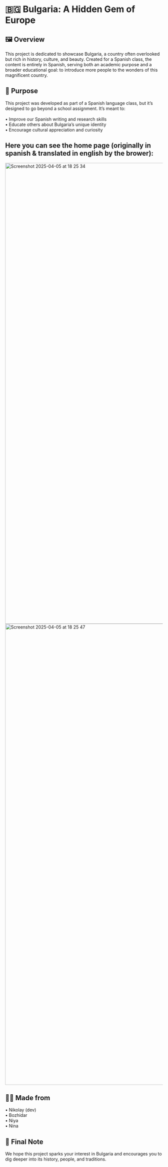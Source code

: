 # 🇧🇬 Bulgaria: A Hidden Gem of Europe

## 🖼️ Overview 
This project is dedicated to showcase Bulgaria, a country often overlooked but rich in history, culture, and beauty. Created for a Spanish class, the content is entirely in Spanish, serving both an academic purpose and a broader educational goal: to introduce more people to the wonders of this magnificent country.

## 🎯 Purpose
This project was developed as part of a Spanish language class, but it’s designed to go beyond a school assignment. It’s meant to:<br><br/>
	•	Improve our Spanish writing and research skills<br/>
	•	Educate others about Bulgaria’s unique identity<br/>
	•	Encourage cultural appreciation and curiosity

## Here you can see the home page (originally in spanish & translated in english by the brower):
<img width="1469" alt="Screenshot 2025-04-05 at 18 25 34" src="https://github.com/user-attachments/assets/23f19f99-5fb6-465c-a8d2-c417e7660c58" /><br>
<img width="1470" alt="Screenshot 2025-04-05 at 18 25 47" src="https://github.com/user-attachments/assets/67622e27-b735-4cd0-a3c7-1d985407832c" />

## 👨‍💻 Made from
  • Nikolay (dev)<br/>
  • Bozhidar<br/>
  • Niya<br/>
  • Nina

## 📝 Final Note

We hope this project sparks your interest in Bulgaria and encourages you to dig deeper into its history, people, and traditions.
